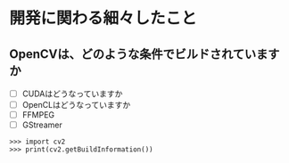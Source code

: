 # 開発に関わる細々したこと
## OpenCVは、どのような条件でビルドされていますか
- [ ] CUDAはどうなっていますか
- [ ] OpenCLはどうなっていますか
- [ ] FFMPEG
- [ ] GStreamer

```commandline
>>> import cv2
>>> print(cv2.getBuildInformation())
```

